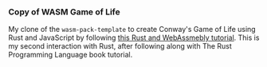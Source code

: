 ### Copy of WASM Game of Life

My clone of the `wasm-pack-template` to create Conway's Game of Life using Rust and JavaScript by following [this Rust and WebAssmebly tutorial](https://rustwasm.github.io/docs/book/introduction.html). This is my second interaction with Rust, after following along with The Rust Programming Language book tutorial.
